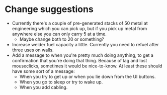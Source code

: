 # Change suggestions #

  * Currently there's a couple of pre-generated stacks of 50 metal at engineering which you can pick up, but if you pick up metal from anywhere else you can only carry 5 at a time.
    * Maybe change both to 20 or something?
  * Increase welder fuel capacity a little. Currently you need to refuel after three uses on walls.
  * Add a message to when you're pretty much doing anything, to get a confirmation that you're doing that thing. Because of lag and lost mouseclicks, sometimes it would be nice-to-know. At least these should have some sort of a message:
    * When you try to get up or when you lie down from the UI buttons.
    * When you go to sleep or try to wake up.
    * When you add cabling.